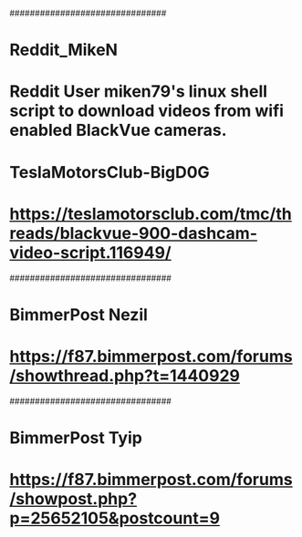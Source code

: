 ###############################
# Reddit_MikeN
#
#   Reddit User miken79's linux shell script to download videos from wifi enabled BlackVue cameras.
# ##############################
# TeslaMotorsClub-BigD0G
#
#  https://teslamotorsclub.com/tmc/threads/blackvue-900-dashcam-video-script.116949/
################################
# BimmerPost Nezil
#
# https://f87.bimmerpost.com/forums/showthread.php?t=1440929
################################
# BimmerPost Tyip
#
# https://f87.bimmerpost.com/forums/showpost.php?p=25652105&postcount=9
#
